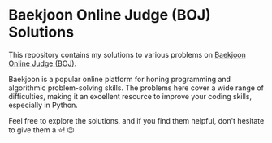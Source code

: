 # Baekjoon Online Judge (BOJ) Solutions

This repository contains my solutions to various problems on [Baekjoon Online Judge (BOJ)](https://www.acmicpc.net/). 

Baekjoon is a popular online platform for honing programming and algorithmic problem-solving skills. The problems here cover a wide range of difficulties, making it an excellent resource to improve your coding skills, especially in Python.

Feel free to explore the solutions, and if you find them helpful, don't hesitate to give them a ⭐! 😉
